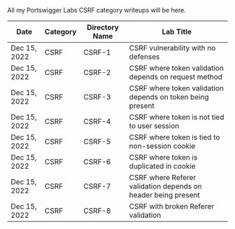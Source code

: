 All my Portswigger Labs CSRF category writeups will be here.

Date	 	  | Category            | Directory Name | Lab Title
--------------|---------------------|----------------|----------------------
Dec 15, 2022  | CSRF                | CSRF-1         | CSRF vulnerability with no defenses
Dec 15, 2022  | CSRF                | CSRF-2         | CSRF where token validation depends on request method
Dec 15, 2022  | CSRF                | CSRF-3         | CSRF where token validation depends on token being present
Dec 15, 2022  | CSRF                | CSRF-4         | CSRF where token is not tied to user session
Dec 15, 2022  | CSRF                | CSRF-5         | CSRF where token is tied to non-session cookie
Dec 15, 2022  | CSRF                | CSRF-6         | CSRF where token is duplicated in cookie
Dec 15, 2022  | CSRF                | CSRF-7         | CSRF where Referer validation depends on header being present
Dec 15, 2022  | CSRF                | CSRF-8         | CSRF with broken Referer validation